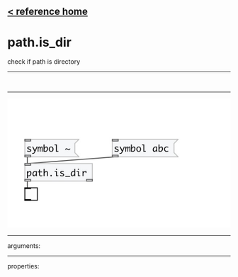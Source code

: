 [< reference home](index.html)
---

# path.is_dir


check if path is directory

---

<br>


---


![example](examples/path.is_dir-example.jpg)

---
arguments:


---
properties:


